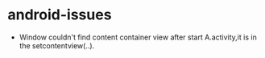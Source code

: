 # android-issues
- Window couldn't find content container view after start A.activity,it is in the setcontentview(..).
